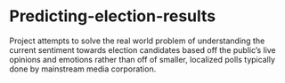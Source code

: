 # Predicting-election-results
Project attempts to solve the real world problem of understanding the current sentiment towards election candidates based off the public’s live opinions and emotions rather than off of smaller, localized polls typically done by mainstream media corporation.
